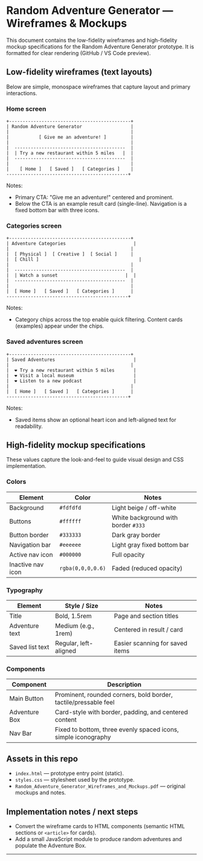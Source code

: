 # Random Adventure Generator — Wireframes & Mockups

This document contains the low-fidelity wireframes and high-fidelity mockup specifications for the Random Adventure Generator prototype. It is formatted for clear rendering (GitHub / VS Code preview).

## Low-fidelity wireframes (text layouts)

Below are simple, monospace wireframes that capture layout and primary interactions.

### Home screen

```
+---------------------------------------------+
| Random Adventure Generator                  |
|                                             |
|           [ Give me an adventure! ]         |
|                                             |
|  -----------------------------------------  |
|  | Try a new restaurant within 5 miles   |  |
|  -----------------------------------------  |
|                                             |
|    [ Home ]   [ Saved ]   [ Categories ]    |
---------------------------------------------+
```

Notes:
- Primary CTA: "Give me an adventure!" centered and prominent.
- Below the CTA is an example result card (single-line). Navigation is a fixed bottom bar with three icons.

### Categories screen

```
+---------------------------------------------+
| Adventure Categories                         |
|                                             |
|  [ Physical ]  [ Creative ]  [ Social ]     |
|  [ Chill ]                                     |
|                                             |
|  -----------------------------------------  |
|  | Watch a sunset                         |  |
|  -----------------------------------------  |
|                                             |
|  [ Home ]   [ Saved ]   [ Categories ]      |
---------------------------------------------+
```

Notes:
- Category chips across the top enable quick filtering. Content cards (examples) appear under the chips.

### Saved adventures screen

```
+---------------------------------------------+
| Saved Adventures                             |
|                                             |
|  ❤ Try a new restaurant within 5 miles       |
|  ❤ Visit a local museum                      |
|  ❤ Listen to a new podcast                   |
|                                             |
|  [ Home ]   [ Saved ]   [ Categories ]      |
---------------------------------------------+
```

Notes:
- Saved items show an optional heart icon and left-aligned text for readability.

## High-fidelity mockup specifications

These values capture the look-and-feel to guide visual design and CSS implementation.

### Colors

| Element            | Color        | Notes                                   |
|--------------------|--------------|-----------------------------------------|
| Background         | `#fdfdfd`    | Light beige / off-white                 |
| Buttons            | `#ffffff`    | White background with border `#333`     |
| Button border      | `#333333`    | Dark gray border                        |
| Navigation bar     | `#eeeeee`    | Light gray fixed bottom bar             |
| Active nav icon    | `#000000`    | Full opacity                            |
| Inactive nav icon  | `rgba(0,0,0,0.6)` | Faded (reduced opacity)          |

### Typography

| Element         | Style / Size              | Notes                                 |
|-----------------|---------------------------|---------------------------------------|
| Title           | Bold, 1.5rem              | Page and section titles               |
| Adventure text  | Medium (e.g., 1rem)       | Centered in result / card             |
| Saved list text | Regular, left-aligned     | Easier scanning for saved items       |

### Components

| Component     | Description                                                      |
|---------------|------------------------------------------------------------------|
| Main Button   | Prominent, rounded corners, bold border, tactile/pressable feel  |
| Adventure Box | Card-style with border, padding, and centered content            |
| Nav Bar       | Fixed to bottom, three evenly spaced icons, simple iconography   |

## Assets in this repo

- `index.html` — prototype entry point (static).
- `styles.css` — stylesheet used by the prototype.
- `Random_Adventure_Generator_Wireframes_and_Mockups.pdf` — original mockups and notes.

## Implementation notes / next steps

- Convert the wireframe cards to HTML components (semantic HTML sections or `<article>` for cards).
- Add a small JavaScript module to produce random adventures and populate the Adventure Box.
----


